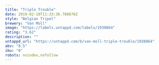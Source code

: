 ```yaml
---
title: "Triple Trouble"
date: 2019-02-10T11:33:36.788676Z
style: "Belgian Tripel"
brewery: "Van Moll"
image: "https://labels.untappd.com/labels/1938864"
rating: "3.62"
description: ""
untappd_url: "https://untappd.com/b/van-moll-triple-trouble/1938864"
abv: "8.5"
ibu: "0"
robots: noindex,nofollow
---
```

